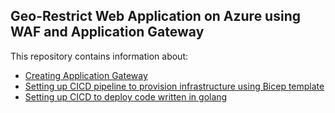 ## Geo-Restrict Web Application on Azure using WAF and Application Gateway
This repository contains information about:
- [Creating Application Gateway](/create-and-setup-application-gateway/README.md)
- [Setting up CICD pipeline to provision infrastructure using Bicep template](/setup-cicd-to-provision-infrastructure/README.md)
- [Setting up CICD to deploy code written in golang](/setup-cicd-to-deploy-golang-code/README.md)